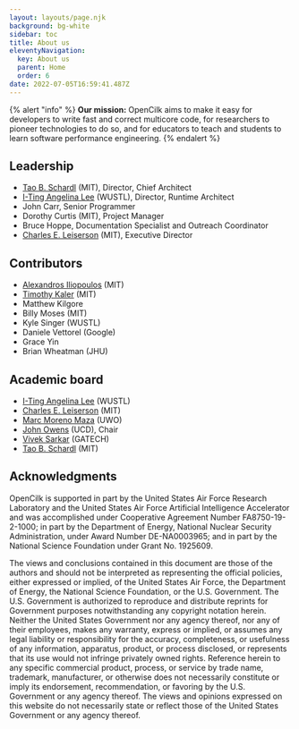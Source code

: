 ```yaml
---
layout: layouts/page.njk
background: bg-white
sidebar: toc
title: About us
eleventyNavigation:
  key: About us
  parent: Home
  order: 6
date: 2022-07-05T16:59:41.487Z
---
```

{% alert "info" %}
**Our mission:** OpenCilk aims to make it easy for developers to write fast and correct multicore code, for researchers to pioneer technologies to do so, and for educators to teach and students to learn software performance engineering.
{% endalert %}

## Leadership

<div class="list-tight">

* [Tao B. Schardl](http://web.mit.edu/neboat/www) (MIT), Director, Chief Architect
* [I-Ting Angelina Lee](http://www.cse.wustl.edu/~angelee/) (WUSTL), Director, Runtime Architect
* John Carr, Senior Programmer
* Dorothy Curtis (MIT), Project Manager
* Bruce Hoppe, Documentation Specialist and Outreach Coordinator
* [Charles E. Leiserson](https://people.csail.mit.edu/cel/) (MIT), Executive Director

## Contributors

<div class="list-tight">

* [Alexandros Iliopoulos](https://www.csail.mit.edu/person/alexandros-stavros-iliopoulos) (MIT)
* [Timothy Kaler](https://www.csail.mit.edu/person/timothy-kaler) (MIT)
* Matthew Kilgore
* Billy Moses (MIT)
* Kyle Singer (WUSTL)
* Daniele Vettorel (Google)
* Grace Yin  <!-- (XXX Where is grace) -->
* Brian Wheatman (JHU)

## Academic board

<div class="list-tight">

* [I-Ting Angelina Lee](http://www.cse.wustl.edu/~angelee/) (WUSTL)
* [Charles E. Leiserson](https://people.csail.mit.edu/cel/) (MIT)
* [Marc Moreno Maza](http://www.csd.uwo.ca/~moreno/) (UWO)
* [John Owens](https://www.ece.ucdavis.edu/~jowens/) (UCD), Chair
* [Vivek Sarkar](https://vsarkar.cc.gatech.edu) (GATECH)
* [Tao B. Schardl](http://neboat.mit.edu/) (MIT)

<!--
<div class="list-tight">
{% for person in academic_board %}
 - \\\\\[{{ person.name }}]({{ person.url }}), {{ person.organization }}
{% endfor %}
</div>
-->

<!--
## Advisory board

<div class="list-tight">
{% for person in advisory_board %}
 - \\\\\[{{ person.name }}]({{ person.url }}), {{ person.organization }}
{% endfor %}
</div>
-->

## Acknowledgments

OpenCilk is supported in part by the United States Air Force Research Laboratory and the United States Air Force Artificial Intelligence Accelerator and was accomplished under Cooperative Agreement Number FA8750-19-2-1000; in part by the Department of Energy, National Nuclear Security Administration, under Award Number DE-NA0003965; and in part by the National Science Foundation under Grant No. 1925609. 

The views and conclusions contained in this document are those of the authors and should not be interpreted as representing the official policies, either expressed or implied, of the United States Air Force, the Department of Energy, the National Science Foundation, or the U.S. Government. The U.S. Government is authorized to reproduce and distribute reprints for Government purposes notwithstanding any copyright notation herein.   Neither the United States Government nor any agency thereof, nor any of their employees, makes any warranty, express or implied, or assumes any legal liability or responsibility for the accuracy, completeness, or usefulness of any information, apparatus, product, or process disclosed, or represents that its use would not infringe privately owned rights. Reference herein to any specific commercial product, process, or service by trade name, trademark, manufacturer, or otherwise does not necessarily constitute or imply its endorsement, recommendation, or favoring by the U.S. Government or any agency thereof. The views and opinions expressed on this website do not necessarily state or reflect those of the United States Government or any agency thereof.